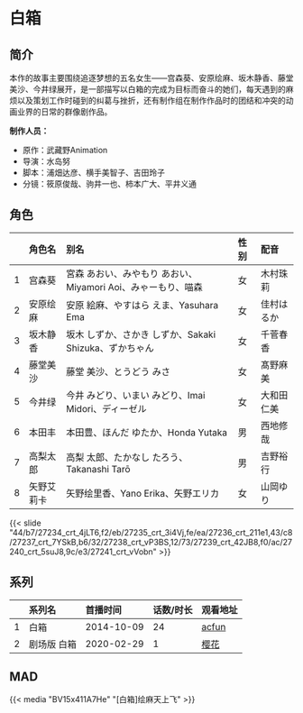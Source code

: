 # 白箱


## 简介

本作的故事主要围绕追逐梦想的五名女生——宫森葵、安原绘麻、坂木静香、藤堂美沙、今井绿展开，是一部描写以白箱的完成为目标而奋斗的她们，每天遇到的麻烦以及策划工作时碰到的纠葛与挫折，还有制作组在制作作品时的团结和冲突的动画业界的日常的群像剧作品。

**制作人员：**
- 原作：武藏野Animation
- 导演：水岛努
- 脚本：浦畑达彦、横手美智子、吉田玲子
- 分镜：筱原俊哉、驹井一也、柿本广大、平井义通

## 角色

|     |   角色名   |   别名  | 性别 |  配音  |
|:--- |:------  |:----      |:---  |:--   |
| 1 | 宫森葵 | 宮森 あおい、みやもり あおい、Miyamori Aoi、みゃーもり、喵森 | 女 | 木村珠莉 |
| 2 | 安原绘麻 | 安原 絵麻、やすはら えま、Yasuhara Ema | 女 | 佳村はるか |
| 3 | 坂木静香 | 坂木 しずか、さかき しずか、Sakaki Shizuka、ずかちゃん | 女 | 千菅春香 |
| 4 | 藤堂美沙 | 藤堂 美沙、とうどう みさ | 女 | 髙野麻美 |
| 5 | 今井绿 | 今井 みどり、いまい みどり、Imai Midori、ディーゼル | 女 | 大和田仁美 |
| 6 | 本田丰 | 本田豊、ほんだ ゆたか、Honda Yutaka | 男 | 西地修哉 |
| 7 | 高梨太郎 | 高梨 太郎、たかなし たろう、Takanashi Tarō | 男 | 吉野裕行 |
| 8 | 矢野艾莉卡 | 矢野绘里香、Yano Erika、矢野エリカ | 女 | 山岡ゆり |

{{< slide "44/b7/27234_crt_4jLT6,f2/eb/27235_crt_3i4Vj,fe/ea/27236_crt_211e1,43/c8/27237_crt_7YSkB,b6/32/27238_crt_vP3BS,12/73/27239_crt_42JB8,f0/ac/27240_crt_5suJ8,9c/e3/27241_crt_vVobn" >}}

## 系列

|     | 系列名    | 首播时间       | 话数/时长 | 观看地址                                           |
|:----|:-------|:-----------|:------|:-----------------------------------------------|
| 1   | 白箱     | 2014-10-09 | 24    | [acfun](https://www.acfun.cn/bangumi/aa6000984) |
| 2   | 剧场版 白箱 | 2020-02-29 | 1     | [樱花](https://www.yhdmp.live/vp/20102-1-0.html) |

## MAD

{{< media  "BV15x411A7He"
"[白箱]绘麻天上飞"  >}}
